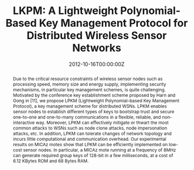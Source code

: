 ---
title: "LKPM: A Lightweight Polynomial-Based Key Management Protocol for Distributed Wireless Sensor Networks"
authors:
- admin
- Guang Gong

date: "2012-10-16T00:00:00Z"
doi: "10.1007/978-3-642-36958-2_13"

# Publication type.
# Legend: 0 = Uncategorized; 1 = Conference paper; 2 = Journal article;
# 3 = Preprint / Working Paper; 4 = Report; 5 = Book; 6 = Book section;
# 7 = Thesis; 8 = Patent
publication_types: ["1"]

# Publication name and optional abbreviated publication name.
publication: "*The 4th International Conference on Ad Hoc Networks (AdHocNets 2012)*"
publication_short: ""

abstract: Due to the critical resource constraints of wireless sensor nodes such as processing speed, memory size and energy supply, implementing security mechanisms, in particular key management schemes, is quite challenging. Motivated by the conference key establishment scheme proposed by Harn and Gong in [11], we propose LPKM (Lightweight Polynomial-based Key Management Protocol), a key management scheme for distributed WSNs. LPKM enables sensor nodes to establish different types of keys to bootstrap trust and secure one-to-one and one-to-many communications in a flexible, reliable, and non-interactive way. Moreover, LPKM can effectively mitigate or thwart the most common attacks to WSNs such as node clone attacks, node impersonation attacks, etc. In addition, LPKM can tolerate changes of network topology and incurs little computational and communication overhead. Our experimental results on MICAz motes show that LPKM can be efficiently implemented on low-cost sensor nodes. In particular, a MICAz mote running at a frequency of 8MHz can generate required group keys of 128-bit in a few milliseconds, at a cost of 6.12 KBytes ROM and 68 Bytes RAM.
---